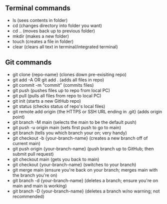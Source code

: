 ## Terminal commands

- ls (sees contents in folder)
- cd (changes directory into folder you want)
- cd .. (moves back up to previous folder)
- mkdir (makes a new folder)
- touch (creates a file in folder)
- clear (clears all text in terminal/integrated terminal)

## Git commands
- git clone {repo-name} (clones down pre-exisiting repo)
- git add -A OR git add . (adds all files in repo)
- git commit -m "commit" (commits files)
- git push (pushes files up to repo from local PC)
- git pull (pulls all files from repo to local PC)
- git init (starts a new GitHub repo)
- git status (checks status of repo's local files)
- git remote add origin {the HTTPS or SSH URL ending in .git} (adds origin point)
- git branch -M main (selects the main to be the default push)
- git push -u origin main (sets first push to go to main)
- git branch (tells you which branch your on; very handy)
- git checkout -b {your-branch-name} (creates a new branch off of current main)
- git push origin {your-branch-name} (push branch up to GitHub; then submit pull request)
- git checkout main (gets you back to main)
- git checkout {your-branch-name} (switches to your branch)
- git merge main (ensure you're back on your branch; merges main with the branch you're on)
- git branch -d {your-branch-name} (deletes a branch; ensure you're on main and main is working)
- git branch -D {your-branch-name} (deletes a branch w/no warning; not recommended)



